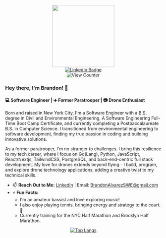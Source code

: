 
<div id="header" align="center">
  <img src="https://media.giphy.com/media/ule4vhcY1xEKQ/giphy.gif" width="200"/>
</div>

<div id="badges" align="center">
  <a href="https://www.linkedin.com/in/brandon-alvarez-03balv/">
    <img src="https://img.shields.io/badge/LinkedIn-blue?style=for-the-badge&logo=linkedin&logoColor=white" alt="LinkedIn Badge"/>
  </a>
  <!--
  <a href="https://brandon-alvarez-03.github.io/">
    <img src="https://img.shields.io/badge/Portfolio-ff69b4?style=for-the-badge&logo=google-chrome&logoColor=white" alt="Portfolio Badge"/>
  </a>
  -->
  
</div>

<div align="center">
  <img src="https://komarev.com/ghpvc/?username=Brandon-Alvarez-03&style=flat-square&color=blue" alt="View Counter"/>
</div>

### Hey there, I'm Brandon! 👋

#### :computer: Software Engineer | :airplane: Former Paratrooper | :camera: Drone Enthusiast

Born and raised in New York City, I'm a  Software Engineer with a B.S. degree in Civil and Environmental Engineering, A Software Engineering Full-Time Boot Camp Certificate, and currently completing a Postbaccalaureate B.S. in Computer Science. I transitioned from environmental engineering to software development, finding my true passion in coding and building innovative solutions.

As a former paratrooper, I'm no stranger to challenges. I bring this resilience to my tech career, where I focus on  Go(Lang), Python, JavaScript, React/Nextjs, TailwindCSS, PostgreSQL, and back-end-centric full stack development. My love for drones extends beyond flying - I build, program, and explore drone technology applications, adding a creative twist to my technical skills.

<!--
🔨 **Languages and Tools:**
<div>
  <img src="https://github.com/devicons/devicon/blob/master/icons/python/python-original-wordmark.svg" title="Python" alt="Python" width="40" height="40"/>&nbsp;
  <img src="https://github.com/devicons/devicon/blob/master/icons/react/react-original-wordmark.svg" title="React" alt="React" width="40" height="40"/>&nbsp;
  <img src="https://github.com/devicons/devicon/blob/master/icons/postgresql/postgresql-original-wordmark.svg" title="PostgreSQL" alt="PostgreSQL" width="40" height="40"/>&nbsp;
  <img src="https://github.com/devicons/devicon/blob/master/icons/flask/flask-original-wordmark.svg" title="Flask" alt="Flask" width="40" height="40"/>&nbsp;
  <img src="https://github.com/devicons/devicon/blob/master/icons/sqlalchemy/sqlalchemy-original-wordmark.svg" title="SQLAlchemy" alt="SQLAlchemy" width="40" height="40"/>&nbsp;
  <img src="https://github.com/devicons/devicon/blob/master/icons/fastapi/fastapi-original-wordmark.svg" title="FastAPI" alt="FastAPI" width="40" height="40"/>&nbsp;
  <!-- Other Icons... -->
  

- 📫 **Reach Out to Me:** [LinkedIn](https://www.linkedin.com/in/brandon-alvarez-03balv/) | Email: BrandonAlvarezSWE@gmail.com
- ⚡ **Fun Facts:** 
  - I'm an amateur bassist and love exploring music!
  - I also enjoy playing tennis, bringing energy and strategy to the court. 🎾
  - Currently training for the NYC Half Marathon and Brooklyn Half Marathon.


<div align="center">

  [![Top Langs](https://github-readme-stats.vercel.app/api/top-langs/?username=Brandon-Alvarez-03&layout=donut-vertical)]([https://github.com/anuraghazra/github-readme-stats](https://github.com/Brandon-Alvarez-03/github-readme-stats))

</div>



<!---
Brandon-Alvarez-03/Brandon-Alvarez-03 is a ✨ special ✨ repository because its `README.md` (this file) appears on your GitHub profile.
You can click the Preview link to take a look at your changes.
--->

